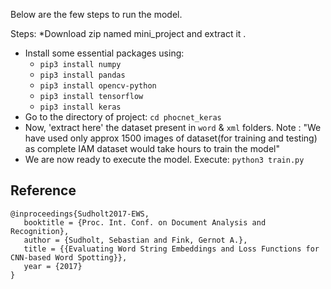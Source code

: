 Below are the few steps to run the model.

Steps:
*Download zip named mini_project and extract it . 
* Install some essential packages using:
	- `pip3 install numpy`
	- `pip3 install pandas`
	- `pip3 install opencv-python`
	- `pip3 install tensorflow`
	- `pip3 install keras`
* Go to the directory of project: `cd phocnet_keras`
* Now, 'extract here' the dataset present in `word` & `xml` folders.
Note : "We have used only approx 1500 images of dataset(for training and testing) 
		as complete IAM dataset would take hours to train the model"
* We are now ready to execute the model. Execute: `python3 train.py`

## Reference
```
@inproceedings{Sudholt2017-EWS,
   booktitle = {Proc. Int. Conf. on Document Analysis and Recognition},
   author = {Sudholt, Sebastian and Fink, Gernot A.},
   title = {{Evaluating Word String Embeddings and Loss Functions for CNN-based Word Spotting}},
   year = {2017}
}
```
